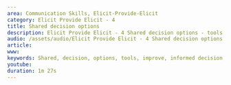 ```yaml
---
area: Communication Skills, Elicit-Provide-Elicit
category: Elicit Provide Elicit - 4
title: Shared decision options
description: Elicit Provide Elicit - 4 Shared decision options - tools on realgeneralpractice.org to improve informed decision making
audio: /assets/audio/Elicit Provide Elicit - 4 Shared decision options - tools on realgeneralpractice.org to improve informed decision making - MQ.mp3
article: 
www: 
keywords: Shared, decision, options, tools, improve, informed decision, making
youtube: 
duration: 1m 27s
--- 
```

